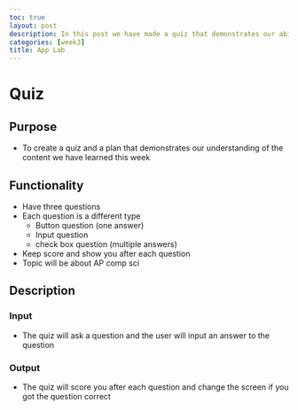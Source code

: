 ```yaml
---
toc: true
layout: post
description: In this post we have made a quiz that demonstrates our ability to 
categories: [week3]
title: App Lab
---
```

# Quiz

## Purpose
- To create a quiz and a plan that demonstrates our understanding of the content we have learned this week 
## Functionality
- Have three questions
- Each question is a different type
  - Button question (one answer)
  - Input question
  - check box question (multiple answers)
- Keep score and show you after each question
- Topic will be about AP comp sci
## Description
### Input
- The quiz will ask a question and the user will input an answer to the question
### Output
- The quiz will score you after each question and change the screen if you got the question correct